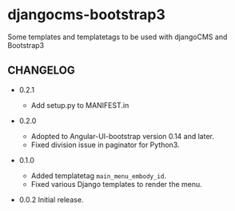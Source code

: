 # djangocms-bootstrap3

Some templates and templatetags to be used with djangoCMS and Bootstrap3

## CHANGELOG
- 0.2.1
  * Add setup.py to MANIFEST.in
  
- 0.2.0
  * Adopted to Angular-UI-bootstrap version 0.14 and later.
  * Fixed division issue in paginator for Python3.

- 0.1.0
  * Added templatetag ``main_menu_embody_id``.
  * Fixed various Django templates to render the menu.

- 0.0.2 Initial release.
